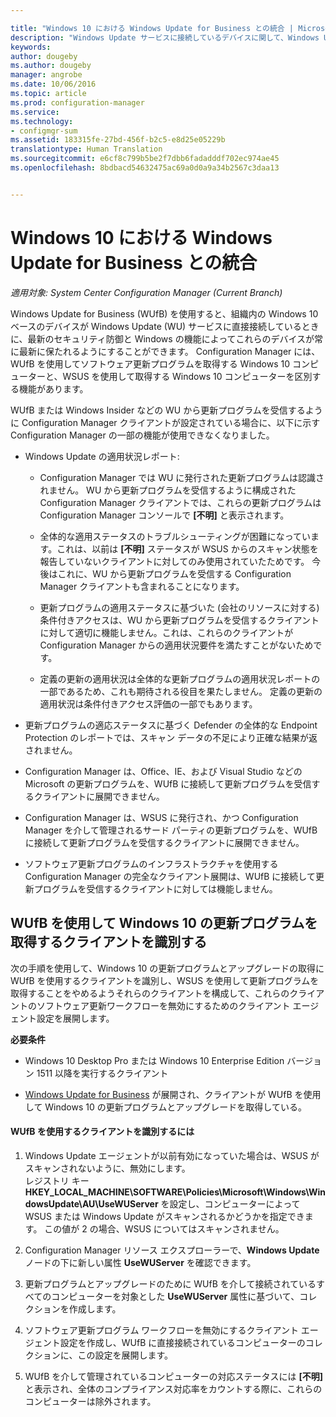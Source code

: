 ```yaml
---

title: "Windows 10 における Windows Update for Business との統合 | Microsoft Docs"
description: "Windows Update サービスに接続しているデバイスに関して、Windows Update for Business を利用し、組織の Windows 10 デバイスを最新の状態に維持します。"
keywords: 
author: dougeby
ms.author: dougeby
manager: angrobe
ms.date: 10/06/2016
ms.topic: article
ms.prod: configuration-manager
ms.service: 
ms.technology:
- configmgr-sum
ms.assetid: 183315fe-27bd-456f-b2c5-e8d25e05229b
translationtype: Human Translation
ms.sourcegitcommit: e6cf8c799b5be2f7dbb6fadadddf702ec974ae45
ms.openlocfilehash: 8bdbacd54632475ac69a0d0a9a34b2567c3daa13


---
```

# <a name="integration-with-windows-update-for-business-in-windows-10"></a>Windows 10 における Windows Update for Business との統合

*適用対象: System Center Configuration Manager (Current Branch)*

Windows Update for Business (WUfB) を使用すると、組織内の Windows 10 ベースのデバイスが Windows Update (WU) サービスに直接接続しているときに、最新のセキュリティ防御と Windows の機能によってこれらのデバイスが常に最新に保たれるようにすることができます。 Configuration Manager には、WUfB を使用してソフトウェア更新プログラムを取得する Windows 10 コンピューターと、WSUS を使用して取得する Windows 10 コンピューターを区別する機能があります。  

 WUfB または Windows Insider などの WU から更新プログラムを受信するように Configuration Manager クライアントが設定されている場合に、以下に示す Configuration Manager の一部の機能が使用できなくなりました。  

-   Windows Update の適用状況レポート:  

    -   Configuration Manager では WU に発行された更新プログラムは認識されません。 WU から更新プログラムを受信するように構成された Configuration Manager クライアントでは、これらの更新プログラムは Configuration Manager コンソールで **[不明]** と表示されます。  

    -   全体的な適用ステータスのトラブルシューティングが困難になっています。これは、以前は **[不明]** ステータスが WSUS からのスキャン状態を報告していないクライアントに対してのみ使用されていたためです。  今後はこれに、WU から更新プログラムを受信する Configuration Manager クライアントも含まれることになります。  

    -   更新プログラムの適用ステータスに基づいた (会社のリソースに対する) 条件付きアクセスは、WU から更新プログラムを受信するクライアントに対して適切に機能しません。これは、これらのクライアントが Configuration Manager からの適用状況要件を満たすことがないためです。  

    -   定義の更新の適用状況は全体的な更新プログラムの適用状況レポートの一部であるため、これも期待される役目を果たしません。  定義の更新の適用状況は条件付きアクセス評価の一部でもあります。  

-   更新プログラムの適応ステータスに基づく Defender の全体的な Endpoint Protection のレポートでは、スキャン データの不足により正確な結果が返されません。  

-   Configuration Manager は、Office、IE、および Visual Studio などの Microsoft の更新プログラムを、WUfB に接続して更新プログラムを受信するクライアントに展開できません。  

-   Configuration Manager は、WSUS に発行され、かつ Configuration Manager を介して管理されるサード パーティの更新プログラムを、WUfB に接続して更新プログラムを受信するクライアントに展開できません。  

-   ソフトウェア更新プログラムのインフラストラクチャを使用する Configuration Manager の完全なクライアント展開は、WUfB に接続して更新プログラムを受信するクライアントに対しては機能しません。  

## <a name="identify-clients-that-use--wufb-for-windows-10-updates"></a>WUfB を使用して Windows 10 の更新プログラムを取得するクライアントを識別する  
 次の手順を使用して、Windows 10 の更新プログラムとアップグレードの取得に WUfB を使用するクライアントを識別し、WSUS を使用して更新プログラムを取得することをやめるようそれらのクライアントを構成して、これらのクライアントのソフトウェア更新ワークフローを無効にするためのクライアント エージェント設定を展開します。  

 **必要条件**  

-   Windows 10 Desktop Pro または Windows 10 Enterprise Edition バージョン 1511 以降を実行するクライアント  

-   [Windows Update for Business](https://technet.microsoft.com/library/mt622730\(v=vs.85\).aspx) が展開され、クライアントが WUfB を使用して Windows 10 の更新プログラムとアップグレードを取得している。  

#### <a name="to-identify-clients-that-use-wufb"></a>WUfB を使用するクライアントを識別するには  

1.  Windows Update エージェントが以前有効になっていた場合は、WSUS がスキャンされないように、無効にします。   
    レジストリ キー **HKEY_LOCAL_MACHINE\SOFTWARE\Policies\Microsoft\Windows\WindowsUpdate\AU\UseWUServer** を設定し、コンピューターによって WSUS または Windows Update がスキャンされるかどうかを指定できます。  この値が 2 の場合、WSUS についてはスキャンされません。  

2.  Configuration Manager リソース エクスプローラーで、**Windows Update** ノードの下に新しい属性 **UseWUServer** を確認できます。  

3.  更新プログラムとアップグレードのために WUfB を介して接続されているすべてのコンピューターを対象とした **UseWUServer** 属性に基づいて、コレクションを作成します。  

4.  ソフトウェア更新プログラム ワークフローを無効にするクライアント エージェント設定を作成し、WUfB に直接接続されているコンピューターのコレクションに、この設定を展開します。  

5.  WUfB を介して管理されているコンピューターの対応ステータスには **[不明]** と表示され、全体のコンプライアンス対応率をカウントする際に、これらのコンピューターは除外されます。  



<!--HONumber=Dec16_HO3-->



